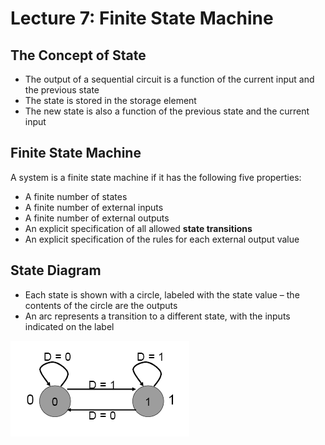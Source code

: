 # Lecture 7: Finite State Machine

## The Concept of State

- The output of a sequential circuit is a function of the current input and the previous state
- The state is stored in the storage element
- The new state is also a function of the previous state and the current input

## Finite State Machine

A system is a finite state machine if it has the following five properties:

- A finite number of states
- A finite number of external inputs
- A finite number of external outputs
- An explicit specification of all allowed **state transitions**
- An explicit specification of the rules for each external output value

## State Diagram

- Each state is shown with a circle, labeled with the state value – the contents of the circle are the outputs
- An arc represents a transition to a different state, with the inputs indicated on the label

![State Diagram Example](./img/state-diagram-example.png)
